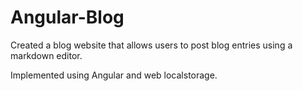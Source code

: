 # Angular-Blog
Created a blog website that allows users to post blog entries using a markdown editor. 

Implemented using Angular and web localstorage. 
